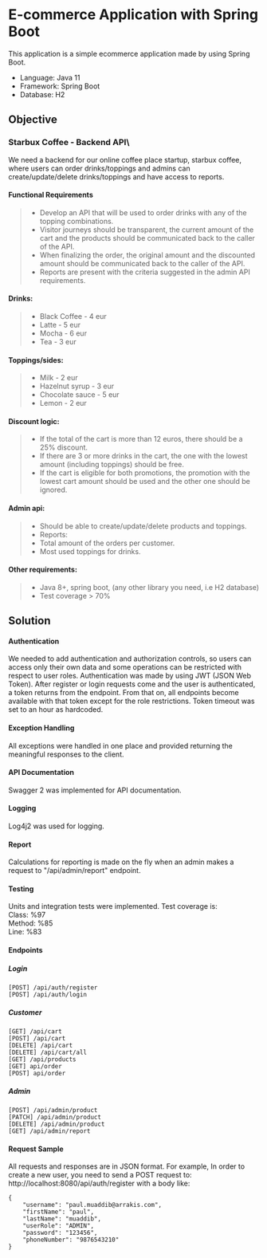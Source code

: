 # E-commerce Application with Spring Boot
This application is a simple ecommerce application made by using Spring Boot.

* Language: Java 11
* Framework: Spring Boot
* Database: H2

## Objective
### Starbux Coffee - Backend API\
We need a backend for our online coffee place startup, starbux coffee, where users can order
drinks/toppings and admins can create/update/delete drinks/toppings and have access to
reports.

#### Functional Requirements
> * Develop an API that will be used to order drinks with any of the topping combinations.
> * Visitor journeys should be transparent, the current amount of the cart and the products
should be communicated back to the caller of the API.
> * When finalizing the order, the original amount and the discounted amount should be
communicated back to the caller of the API.
> * Reports are present with the criteria suggested in the admin API requirements.
#### Drinks:
> * Black Coffee - 4 eur
> * Latte - 5 eur
> * Mocha - 6 eur
> * Tea - 3 eur
#### Toppings/sides:
> * Milk - 2 eur
> * Hazelnut syrup - 3 eur
> * Chocolate sauce - 5 eur
> * Lemon - 2 eur
#### Discount logic:
> * If the total of the cart is more than 12 euros, there should be a 25% discount.
> * If there are 3 or more drinks in the cart, the one with the lowest amount (including
toppings) should be free.
> * If the cart is eligible for both promotions, the promotion with the lowest cart amount
should be used and the other one should be ignored.
#### Admin api:
> * Should be able to create/update/delete products and toppings.
> * Reports:
> * Total amount of the orders per customer.
> * Most used toppings for drinks.

#### Other requirements:
> * Java 8+, spring boot, (any other library you need, i.e H2 database)
> * Test coverage > 70%

## Solution
#### Authentication
We needed to add authentication and authorization controls, so users can access only their own data and some operations can be restricted with respect to user roles.
Authentication was made by using JWT (JSON Web Token). After register or login requests come and the user is authenticated, a token returns from the endpoint. From that on, all endpoints become available with that token except for the role restrictions.
Token timeout was set to an hour as hardcoded.

#### Exception Handling
All exceptions were handled in one place and provided returning the meaningful responses to the client.

#### API Documentation
Swagger 2 was implemented for API documentation.

#### Logging
Log4j2 was used for logging.

#### Report
Calculations for reporting is made on the fly when an admin makes a request to "/api/admin/report" endpoint.

#### Testing
Units and integration tests were implemented. Test coverage is:\
Class: %97\
Method: %85\
Line: %83

#### Endpoints
##### Login
```
[POST] /api/auth/register
[POST] /api/auth/login
```
##### Customer
```
[GET] /api/cart
[POST] /api/cart
[DELETE] /api/cart
[DELETE] /api/cart/all
[GET] /api/products
[GET] api/order
[POST] api/order
```
##### Admin
```
[POST] /api/admin/product
[PATCH] /api/admin/product
[DELETE] /api/admin/product
[GET] /api/admin/report
```
#### Request Sample
All requests and responses are in JSON format. For example,
In order to create a new user, you need to send a POST request to:
http://localhost:8080/api/auth/register with a body like:
```
{
    "username": "paul.muaddib@arrakis.com",
    "firstName": "paul",
    "lastName": "muaddib",
    "userRole": "ADMIN",
    "password": "123456",
    "phoneNumber": "9876543210"
}
```

